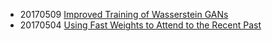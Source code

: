 * 20170509 [Improved Training of Wasserstein GANs](improved_wasserstein_gan)
* 20170504 [Using Fast Weights to Attend to the Recent Past](fast_weights)
